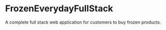 # FrozenEverydayFullStack
A complete full stack web application for customers to buy frozen products.
